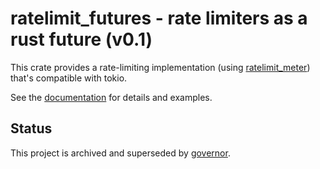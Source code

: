 # ratelimit_futures - rate limiters as a rust future (v0.1)

This crate provides a rate-limiting implementation (using
[ratelimit_meter](https://github.com/antifuchs/ratelimit_meter))
that's compatible with tokio.

See the [documentation](https://docs.rs/ratelimit_futures) for details
and examples.

## Status

This project is archived and superseded by [governor](https://github.com/antifuchs/governor).
